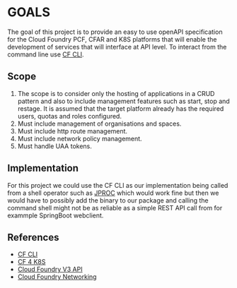 # GOALS

The goal of this project is to provide an easy to use openAPI specification for the Cloud Foundry PCF, CFAR 
and K8S platforms that will enable the development of services that will interface at API level. To interact from the
command line use [CF CLI](https://github.com/cloudfoundry/cli).

## Scope
1. The scope is to consider only the hosting of applications in a CRUD pattern and also to include
management features such as start, stop and restage. It is assumed that the target platform already
has the required users, quotas and roles configured.
2. Must include management of organisations and spaces.
3. Must include http route management.
4. Must include network policy management.
5. Must handle UAA tokens.

## Implementation

For this project we could use the CF CLI as our implementation being called from a shell operator
such as [JPROC](https://github.com/fleipold/jproc) which would work fine but then we would have to
possibly add the binary to our package and calling the command shell might not be as reliable as a
simple REST API call from for exammple SpringBoot webclient.

## References
* [CF CLI](https://github.com/cloudfoundry/cli)
* [CF 4 K8S](https://cf-for-k8s.io/docs/)
* [Cloud Foundry V3 API](http://v3-apidocs.cloudfoundry.org/version/3.114.0/index.html)
* [Cloud Foundry Networking](https://github.com/cloudfoundry/cf-networking-release)
